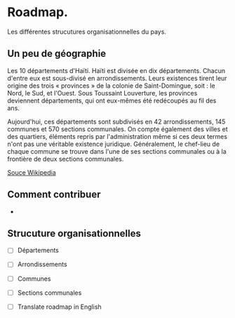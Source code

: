 # Roadmap.

Les différentes strucutures organisationnelles du pays.

## Un peu de géographie


Les 10 départements d'Haïti.
Haïti est divisée en dix départements. Chacun d'entre eux est sous-divisé en arrondissements. 
Leurs existences tirent leur origine des trois « provinces » de la colonie de Saint-Domingue, 
soit : le Nord, le Sud, et l'Ouest. Sous Toussaint Louverture, les provinces deviennent départements, 
qui ont eux-mêmes été redécoupés au fil des ans.

Aujourd'hui, ces départements sont subdivisés en 42 arrondissements, 145 communes et 570 sections communales. 
On compte également des villes et des quartiers, éléments repris par l'administration même si ces deux termes n'ont pas 
une véritable existence juridique. Généralement, le chef-lieu de chaque commune se trouve dans l'une de ses sections 
communales ou à la frontière de deux sections communales.

[Souce Wikipedia](https://fr.wikipedia.org/wiki/D%C3%A9partements_d%27Ha%C3%AFti)

## Comment contribuer
* 

## Strucuture organisationnelles



- [ ] Départements
- [ ] Arrondissements
- [ ] Communes
- [ ] Sections communales
- [ ] Translate roadmap in English


